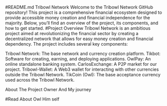 #README.md
Tribowl Network
Welcome to the Tribowl Network GitHub repository! This project is a comprehensive financial ecosystem
designed to provide accessible money creation and financial independence for the majority.
Below, you’ll find an overview
of the project, its components, and how to get started.
#Project Overview
Tribowl Network is an ambitious project aimed at revolutionizing the financial sector by creating a decentralized network that allows for easy money creation and financial dependency. The project includes several key components:

Tribowl Network: The base network and currency creation platform.
Tikbot: Software for creating, earning, and deploying applications.
OwlPay: An online standalone banking system.
CarlosExchange: A P2P market for our project.
Tribowl-Wallet: A Web3 wallet for interacting with other currencies outside the Tribowl Network.
TikCoin (Owl): The base acceptance currency used across the Tribowl Network.
<P> About The Project Owner And My journey </P> 
#Read About Owl Him self
